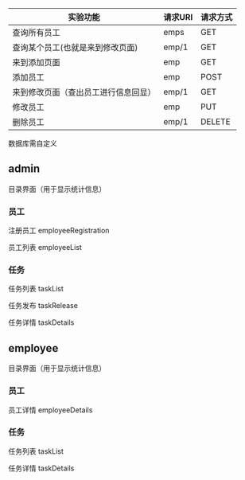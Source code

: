 | 实验功能                             | 请求URI | 请求方式 |
| ------------------------------------ | ------- | -------- |
| 查询所有员工                         | emps    | GET      |
| 查询某个员工(也就是来到修改页面)     | emp/1   | GET      |
| 来到添加页面                         | emp     | GET      |
| 添加员工                             | emp     | POST     |
| 来到修改页面（查出员工进行信息回显） | emp/1   | GET      |
| 修改员工                             | emp     | PUT      |
| 删除员工                             | emp/1   | DELETE   |



数据库需自定义



## admin

目录界面（用于显示统计信息）

### 员工

注册员工	employeeRegistration

员工列表	employeeList

### 任务

任务列表	taskList

任务发布	taskRelease

任务详情	taskDetails







## employee

目录界面（用于显示统计信息）

### 员工

员工详情	employeeDetails

### 任务

任务列表	taskList

任务详情	taskDetails